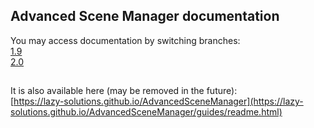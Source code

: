 ## Advanced Scene Manager documentation

You may access documentation by switching branches:\
[1.9](https://github.com/Lazy-Solutions/AdvancedSceneManager/tree/1.9/docs)\
[2.0](https://github.com/Lazy-Solutions/AdvancedSceneManager/tree/2.0/docs)

## 
It is also available here (may be removed in the future):\
[https://lazy-solutions.github.io/AdvancedSceneManager](https://lazy-solutions.github.io/AdvancedSceneManager/guides/readme.html)
